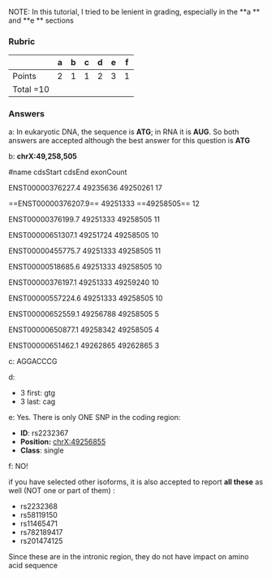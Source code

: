 NOTE: In this tutorial, I tried to be lenient in grading, especially in the **a ** and **e ** sections

### **Rubric**

|           | a    | b    | c    | d    | e    | f    |
| --------- | ---- | ---- | ---- | ---- | ---- | ---- |
| Points    | 2    | 1    | 1    | 2    | 3    | 1    |
| Total =10 |      |      |      |      |      |      |



### **Answers**

a:  In eukaryotic DNA, the sequence is **ATG**; in RNA it is **AUG**. So both answers are accepted although the best answer for this question is **ATG**

b:  **chrX:49,258,505**

#name	cdsStart	cdsEnd	exonCount

ENST00000376227.4	49235636	49250261	17

==ENST00000376207.9==	49251333	==49258505==	12

ENST00000376199.7	49251333	49258505	11

ENST00000651307.1	49251724	49258505	10

ENST00000455775.7	49251333	49258505	11

ENST00000518685.6	49251333	49258505	10

ENST00000376197.1	49251333	49259240	10

ENST00000557224.6	49251333	49258505	10

ENST00000652559.1	49256788	49258505	5

ENST00000650877.1	49258342	49258505	4

ENST00000651462.1	49262865	49262865	3



c: AGGACCCG

d: 

- 3 first: gtg
- 3 last: cag

e: Yes. There is only ONE SNP in the coding region:

- **ID**: rs2232367 
- **Position:** [chrX:49256855](https://genome.ucsc.edu/cgi-bin/hgTracks?hgsid=945089791_zFU0ffPM8Ty6CGXkkxLFmbhd060N&db=hg38&position=chrX%3A49256855-49256855)
- **Class**: single

f: NO!

if you have selected other isoforms, it is also accepted to report **all these** as well (NOT one or part of them) :

- rs2232368
- rs58119150
- rs11465471
- rs782189417
- rs201474125

Since these are in the intronic region, they do not have impact on amino acid sequence

